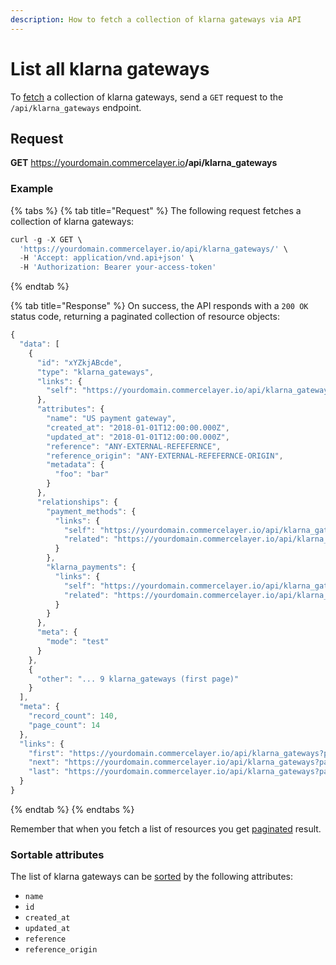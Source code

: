 ```yaml
---
description: How to fetch a collection of klarna gateways via API
---
```


# List all klarna gateways

To <a href="https://docs.commercelayer.io/developers/fetching-resources" target="_blank">fetch</a> a collection of klarna gateways, send a `GET` request to the `/api/klarna_gateways` endpoint.

## Request

**GET** https://yourdomain.commercelayer.io<b>/api/klarna_gateways</b>

### **Example**

{% tabs %}
{% tab title="Request" %}
The following request fetches a collection of klarna gateways:

```javascript
curl -g -X GET \
  'https://yourdomain.commercelayer.io/api/klarna_gateways/' \
  -H 'Accept: application/vnd.api+json' \
  -H 'Authorization: Bearer your-access-token'
```
{% endtab %}

{% tab title="Response" %}
On success, the API responds with a `200 OK` status code, returning a paginated collection of resource objects:

```javascript
{
  "data": [
    {
      "id": "xYZkjABcde",
      "type": "klarna_gateways",
      "links": {
        "self": "https://yourdomain.commercelayer.io/api/klarna_gateways/xYZkjABcde"
      },
      "attributes": {
        "name": "US payment gateway",
        "created_at": "2018-01-01T12:00:00.000Z",
        "updated_at": "2018-01-01T12:00:00.000Z",
        "reference": "ANY-EXTERNAL-REFEFERNCE",
        "reference_origin": "ANY-EXTERNAL-REFEFERNCE-ORIGIN",
        "metadata": {
          "foo": "bar"
        }
      },
      "relationships": {
        "payment_methods": {
          "links": {
            "self": "https://yourdomain.commercelayer.io/api/klarna_gateways/xYZkjABcde/relationships/payment_methods",
            "related": "https://yourdomain.commercelayer.io/api/klarna_gateways/xYZkjABcde/payment_methods"
          }
        },
        "klarna_payments": {
          "links": {
            "self": "https://yourdomain.commercelayer.io/api/klarna_gateways/xYZkjABcde/relationships/klarna_payments",
            "related": "https://yourdomain.commercelayer.io/api/klarna_gateways/xYZkjABcde/klarna_payments"
          }
        }
      },
      "meta": {
        "mode": "test"
      }
    },
    {
      "other": "... 9 klarna_gateways (first page)"
    }
  ],
  "meta": {
    "record_count": 140,
    "page_count": 14
  },
  "links": {
    "first": "https://yourdomain.commercelayer.io/api/klarna_gateways?page[number]=1&page[size]=10",
    "next": "https://yourdomain.commercelayer.io/api/klarna_gateways?page[number]=2&page[size]=10",
    "last": "https://yourdomain.commercelayer.io/api/klarna_gateways?page[number]=14&page[size]=10"
  }
}
```
{% endtab %}
{% endtabs %}

Remember that when you fetch a list of resources you get <a href="https://docs.commercelayer.io/developers/pagination" target="_blank">paginated</a> result.

### Sortable attributes

The list of klarna gateways can be <a href="https://docs.commercelayer.io/developers/sorting-results" target="_blank">sorted</a> by the following attributes:

* `name`
* `id`
* `created_at`
* `updated_at`
* `reference`
* `reference_origin`

